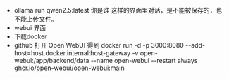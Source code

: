 - ollama run qwen2.5:latest
  你是谁
  这样的界面里对话，是不能被保存的，也不能上传文件。
- webui 界面
- 下载docker
- github 打开 Open WebUI
  得到 docker run -d -p 3000:8080 --add-host=host.docker.internal:host-gateway -v open-webui:/app/backend/data --name open-webui --restart always ghcr.io/open-webui/open-webui:main